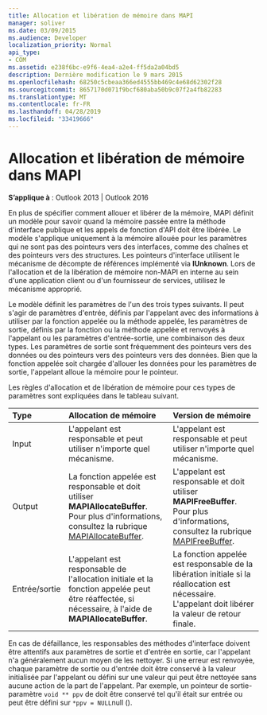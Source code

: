 ```yaml
---
title: Allocation et libération de mémoire dans MAPI
manager: soliver
ms.date: 03/09/2015
ms.audience: Developer
localization_priority: Normal
api_type:
- COM
ms.assetid: e238f6bc-e9f6-4ea4-a2e4-ff5da2a04bd5
description: Dernière modification le 9 mars 2015
ms.openlocfilehash: 68250c5cbeaa366ed4555bb469c4e68d62302f28
ms.sourcegitcommit: 8657170d071f9bcf680aba50b9c07f2a4fb82283
ms.translationtype: MT
ms.contentlocale: fr-FR
ms.lasthandoff: 04/28/2019
ms.locfileid: "33419666"
---
```

# <a name="allocating-and-freeing-memory-in-mapi"></a>Allocation et libération de mémoire dans MAPI

  
  
**S’applique à** : Outlook 2013 | Outlook 2016 
  
En plus de spécifier comment allouer et libérer de la mémoire, MAPI définit un modèle pour savoir quand la mémoire passée entre la méthode d'interface publique et les appels de fonction d'API doit être libérée. Le modèle s'applique uniquement à la mémoire allouée pour les paramètres qui ne sont pas des pointeurs vers des interfaces, comme des chaînes et des pointeurs vers des structures. Les pointeurs d'interface utilisent le mécanisme de décompte de références implémenté via **IUnknown**. Lors de l'allocation et de la libération de mémoire non-MAPI en interne au sein d'une application client ou d'un fournisseur de services, utilisez le mécanisme approprié. 
  
Le modèle définit les paramètres de l'un des trois types suivants. Il peut s'agir de paramètres d'entrée, définis par l'appelant avec des informations à utiliser par la fonction appelée ou la méthode appelée, les paramètres de sortie, définis par la fonction ou la méthode appelée et renvoyés à l'appelant ou les paramètres d'entrée-sortie, une combinaison des deux types. Les paramètres de sortie sont fréquemment des pointeurs vers des données ou des pointeurs vers des pointeurs vers des données. Bien que la fonction appelée soit chargée d'allouer les données pour les paramètres de sortie, l'appelant alloue la mémoire pour le pointeur. 
  
Les règles d'allocation et de libération de mémoire pour ces types de paramètres sont expliquées dans le tableau suivant.
  
|**Type**|**Allocation de mémoire**|**Version de mémoire**|
|:-----|:-----|:-----|
|Input  <br/> |L'appelant est responsable et peut utiliser n'importe quel mécanisme.  <br/> |L'appelant est responsable et peut utiliser n'importe quel mécanisme.  <br/> |
|Output  <br/> |La fonction appelée est responsable et doit utiliser **MAPIAllocateBuffer**. Pour plus d'informations, consultez la rubrique [MAPIAllocateBuffer](mapiallocatebuffer.md).  <br/> |L'appelant est responsable et doit utiliser **MAPIFreeBuffer**. Pour plus d'informations, consultez la rubrique [MAPIFreeBuffer](mapifreebuffer.md).  <br/> |
|Entrée/sortie  <br/> |L'appelant est responsable de l'allocation initiale et la fonction appelée peut être réaffectée, si nécessaire, à l'aide de **MAPIAllocateBuffer**.  <br/> |La fonction appelée est responsable de la libération initiale si la réallocation est nécessaire. L'appelant doit libérer la valeur de retour finale.  <br/> |
   
En cas de défaillance, les responsables des méthodes d'interface doivent être attentifs aux paramètres de sortie et d'entrée en sortie, car l'appelant n'a généralement aucun moyen de les nettoyer. Si une erreur est renvoyée, chaque paramètre de sortie ou d'entrée doit être conservé à la valeur initialisée par l'appelant ou défini sur une valeur qui peut être nettoyée sans aucune action de la part de l'appelant. Par exemple, un pointeur de sortie-paramètre `void ** ppv` de doit être conservé tel qu'il était sur entrée ou peut être défini sur `*ppv = NULL`null ().
  

